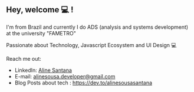 ## Hey, welcome 💻 !  

I'm from Brazil and currently I do ADS (analysis and systems development) at the university "FAMETRO"
<p>Passionate about Technology, Javascript Ecosystem and UI Design 💻</p>


Reach me out:
* LinkedIn: [Aline Santana](https://www.linkedin.com/in/aline-sousa-santana-131535256/)
* E-mail: alinesousa.developer@gmail.com
* Blog Posts about tech : https://dev.to/alinesousasantana
